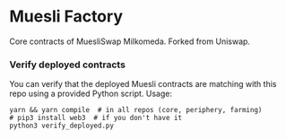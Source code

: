 # Muesli Factory

Core contracts of MuesliSwap Milkomeda. Forked from Uniswap.

### Verify deployed contracts
You can verify that the deployed Muesli contracts are matching with this repo using a provided Python script.
Usage:
```
yarn && yarn compile  # in all repos (core, periphery, farming)
# pip3 install web3  # if you don't have it
python3 verify_deployed.py
```
